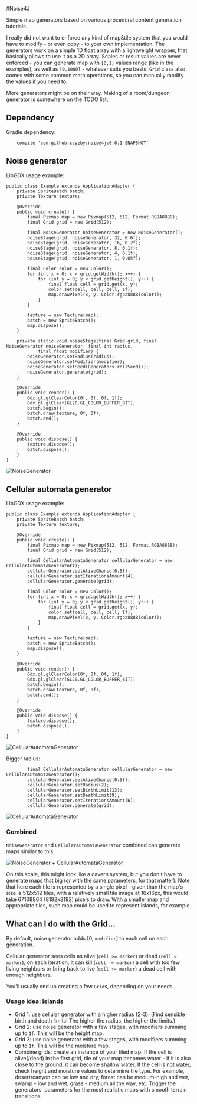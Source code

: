 #Noise4J

Simple map generators based on various procedural content generation tutorials.

I really did not want to enforce any kind of map&tile system that you would have to modify - or even copy - to your own implementation. The generators work on a simple 1D float array with a lightweight wrapper, that basically allows to use it as a 2D array. Scales or result values are never enforced - you can generate map with `[0,1]` values range (like in the examples), as well as `[0,1000]` - whatever suits you bests. `Grid` class also comes with some common math operations, so you can manually modify the values if you need to. 

More generators might be on their way. Making of a room/dungeon generator is somewhere on the TODO list.

## Dependency
Gradle dependency:
```
    compile 'com.github.czyzby:noise4j:0.0.1-SNAPSHOT'
```

## Noise generator

LibGDX usage example:

```
public class Example extends ApplicationAdapter {
    private SpriteBatch batch;
    private Texture texture;

    @Override
    public void create() {
        final Pixmap map = new Pixmap(512, 512, Format.RGBA8888);
        final Grid grid = new Grid(512);

        final NoiseGenerator noiseGenerator = new NoiseGenerator();
        noiseStage(grid, noiseGenerator, 32, 0.6f);
        noiseStage(grid, noiseGenerator, 16, 0.2f);
        noiseStage(grid, noiseGenerator, 8, 0.1f);
        noiseStage(grid, noiseGenerator, 4, 0.1f);
        noiseStage(grid, noiseGenerator, 1, 0.05f);

        final Color color = new Color();
        for (int x = 0; x < grid.getWidth(); x++) {
            for (int y = 0; y < grid.getHeight(); y++) {
                final float cell = grid.get(x, y);
                color.set(cell, cell, cell, 1f);
                map.drawPixel(x, y, Color.rgba8888(color));
            }
        }

        texture = new Texture(map);
        batch = new SpriteBatch();
        map.dispose();
    }

    private static void noiseStage(final Grid grid, final NoiseGenerator noiseGenerator, final int radius,
            final float modifier) {
        noiseGenerator.setRadius(radius);
        noiseGenerator.setModifier(modifier);
        noiseGenerator.setSeed(Generators.rollSeed());
        noiseGenerator.generate(grid);
    }

    @Override
    public void render() {
        Gdx.gl.glClearColor(0f, 0f, 0f, 1f);
        Gdx.gl.glClear(GL20.GL_COLOR_BUFFER_BIT);
        batch.begin();
        batch.draw(texture, 0f, 0f);
        batch.end();
    }

    @Override
    public void dispose() {
        texture.dispose();
        batch.dispose();
    }
}
```
![NoiseGenerator](https://github.com/czyzby/noise4j/blob/master/examples/noise.png "NoiseGenerator")

## Cellular automata generator

LibGDX usage example:

```
public class Example extends ApplicationAdapter {
    private SpriteBatch batch;
    private Texture texture;

    @Override
    public void create() {
        final Pixmap map = new Pixmap(512, 512, Format.RGBA8888);
        final Grid grid = new Grid(512);

        final CellularAutomataGenerator cellularGenerator = new CellularAutomataGenerator();
        cellularGenerator.setAliveChance(0.5f);
        cellularGenerator.setIterationsAmount(4);
        cellularGenerator.generate(grid);

        final Color color = new Color();
        for (int x = 0; x < grid.getWidth(); x++) {
            for (int y = 0; y < grid.getHeight(); y++) {
                final float cell = grid.get(x, y);
                color.set(cell, cell, cell, 1f);
                map.drawPixel(x, y, Color.rgba8888(color));
            }
        }

        texture = new Texture(map);
        batch = new SpriteBatch();
        map.dispose();
    }

    @Override
    public void render() {
        Gdx.gl.glClearColor(0f, 0f, 0f, 1f);
        Gdx.gl.glClear(GL20.GL_COLOR_BUFFER_BIT);
        batch.begin();
        batch.draw(texture, 0f, 0f);
        batch.end();
    }

    @Override
    public void dispose() {
        texture.dispose();
        batch.dispose();
    }
}
```
![CellularAutomataGenerator](https://github.com/czyzby/noise4j/blob/master/examples/cellular.png "CellularAutomataGenerator")


Bigger radius:
```
        final CellularAutomataGenerator cellularGenerator = new CellularAutomataGenerator();
        cellularGenerator.setAliveChance(0.5f);
        cellularGenerator.setRadius(2);
        cellularGenerator.setBirthLimit(13);
        cellularGenerator.setDeathLimit(9);
        cellularGenerator.setIterationsAmount(6);
        cellularGenerator.generate(grid);
```
![CellularAutomataGenerator](https://github.com/czyzby/noise4j/blob/master/examples/cellular-radius2.png "CellularAutomataGenerator")


### Combined

`NoiseGenerator` and `CellularAutomataGenerator` combined can generate maps similar to this:

![NoiseGenerator + CellularAutomataGenerator](https://github.com/czyzby/noise4j/blob/master/examples/noise%2Bcellular.png "NoiseGenerator + CellularAutomataGenerator")


On this scale, this might look like a cavern system, but you don't have to generate maps that big (or with the same parameters, for that matter). Note that here each tile is represented by a single pixel - given than the map's size is 512x512 tiles, with a relatively small tile image at 16x16px, this would take 67108864 (8192x8192) pixels to draw. With a smaller map and appropriate tiles, such map could be used to represent islands, for example.

## What can I do with the Grid...

By default, noise generator adds [0, `modifier`] to each cell on each generation.

Cellular generator sees cells as alive (`cell >= marker`) or dead (`cell < marker`); on each iteration, it can kill (`cell -= marker`) a cell with too few living neighbors or bring back to live (`cell += marker`) a dead cell with enough neighbors.

You'll usually end up creating a few `Grid`s, depending on your needs.

### Usage idea: islands
- Grid 1: use cellular generator with a higher radius (2-3). (Find sensible birth and death limits! The higher the radius, the higher the limits.)
- Grid 2: use noise generator with a few stages, with modifiers summing up to `1f`. This will be the height map.
- Grid 3: use noise generator with a few stages, with modifiers summing up to `1f`. This will be the moisture map.
- Combine grids: create an instance of your tiled map. If the cell is alive(/dead) in the first grid, tile of your map becomes water - if it is also close to the ground, it can become shallow water. If the cell is not water, check height and moisture values to determine tile type. For example, desert/canyon can be low and dry, forest can be medium-high and wet, swamp - low and wet, grass - medium all the way, etc. Trigger the generators' parameters for the most realistic maps with smooth terrain transitions.

